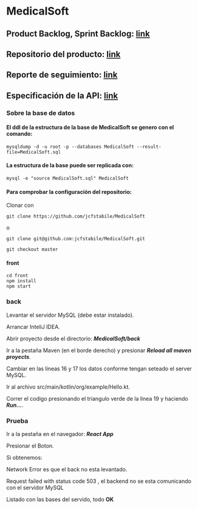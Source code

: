 # MedicalSoft

## Product Backlog, Sprint Backlog: [link](https://trello.com/b/4xbNYNMN/medicalsoft)

## Repositorio del producto: [link](https://github.com/jcfstabile/MedicalSoft)

## Reporte de seguimiento: [link](https://docs.google.com/document/d/1i-_3sovV7Rmn_SwQJ19DVCtSBIEqLHWkhMZj2OwJzPw/edit)

## Especificación de la API: [link](https://docs.google.com/document/d/1glaYFCfceoM3HE6bfgwl7qtiwr7uXV32EJqgvb2f75g/edit)



### Sobre la base de datos

#### El ddl de la estructura de la base de MedicalSoft se genero con el comando:

```
mysqldump -d -u root -p --databases MedicalSoft --result-file=MedicalSoft.sql
```

#### La estructura de la base puede ser replicada con:

```
mysql -e "source MedicalSoft.sql" MedicalSoft
```



#### Para comprobar la configuración del repositorio:

Clonar con

```
git clone https://github.com/jcfstabile/MedicalSoft
```
o
```
git clone git@github.com:jcfstabile/MedicalSoft.git
```

```
git checkout master
```

#### front

```
cd front
npm install
npm start
```

### back

Levantar el servidor MySQL (debe estar instalado).

Arrancar InteliJ IDEA.

Abrir proyecto desde el directorio: _**MedicalSoft/back**_

Ir a la pestaña Maven (en el borde derecho) y presionar _**Reload all maven proyects**_.

Cambiar en las lineas 16 y 17 los datos conforme tengan seteado el server MySQL.

Ir al archivo src/main/kotlin/org/example/Hello.kt.

Correr el codigo presionando el triangulo verde de la linea 19 y haciendo _**Run...**_.

### Prueba

Ir a la pestaña en el navegador: _**React App**_

Presionar el Boton.

Si obtenemos:

Network Error es que el back no esta levantado.

Request failed with status code 503 , el backend no se esta comunicando con el servidor MySQL

Listado con las bases del servido, todo **OK**

